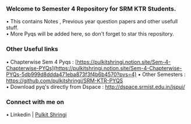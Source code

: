 
### Welcome to Semester 4 Repository for SRM KTR Students.
• This contains Notes , Previous year question papers and other usefull stuff.<br>
• More Pyqs will be added here, so don't forget to star this repository.
### Other Useful links 
•  Chapterwise Sem 4 Pyqs : [https://pulkitshringi.notion.site/Sem-4-Chapterwise-PYQs](https://pulkitshringi.notion.site/Sem-4-Chapterwise-PYQs-5db999d8ddda471eba873f3f4b6b4570?pvs=4)
• Other Semesters : https://github.com/pulkitshringi/SRM-KTR-PYQS \
• Download pyq's directly from Dspace : http://dspace.srmist.edu.in/jspui/ 

### Connect with me on
• Linkedin | [Pulkit Shringi](https://www.linkedin.com/in/pulkitshringi/)
